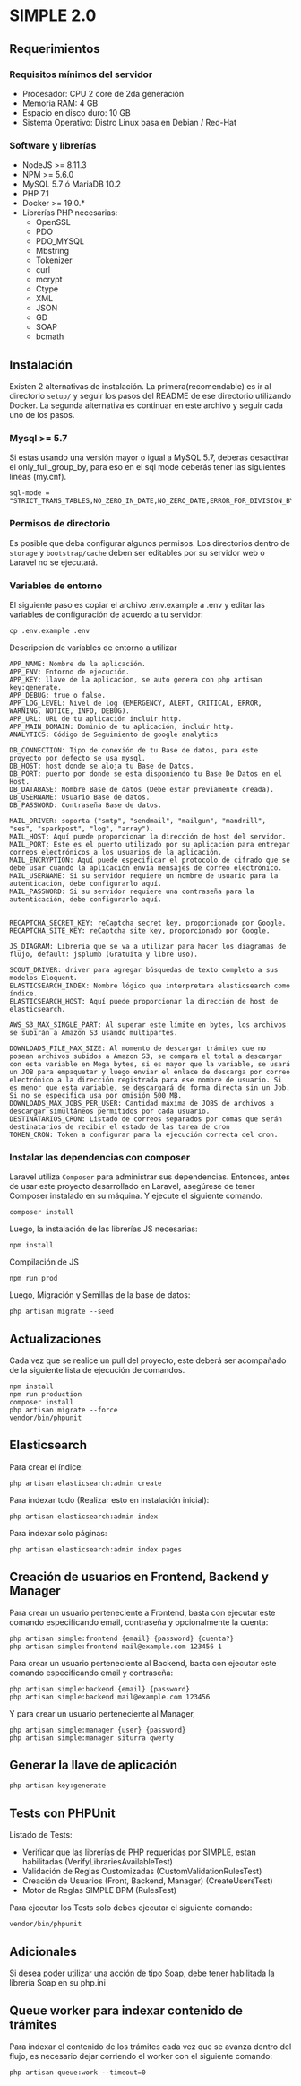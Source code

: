 # SIMPLE 2.0

## Requerimientos

### Requisitos mínimos del servidor

* Procesador: CPU 2 core de 2da generación
* Memoria RAM: 4 GB
* Espacio en disco duro: 10 GB
* Sistema Operativo: Distro Linux basa en Debian / Red-Hat

### Software y librerías

* NodeJS >= 8.11.3 
* NPM >= 5.6.0
* MySQL 5.7 ó MariaDB 10.2
* PHP 7.1
* Docker >=  19.0.*
* Librerías PHP necesarias:
    * OpenSSL
    * PDO
    * PDO_MYSQL
    * Mbstring
    * Tokenizer
    * curl
    * mcrypt
    * Ctype
    * XML
    * JSON
    * GD
    * SOAP
    * bcmath

## Instalación
Existen 2 alternativas de instalación. La primera(recomendable) es ir al directorio `setup/` y seguir los pasos del 
README de ese directorio utilizando Docker. La segunda alternativa es continuar en este archivo y seguir cada uno de los pasos.


### Mysql >= 5.7
Si estas usando una versión mayor o igual a MySQL 5.7, deberas desactivar el only_full_group_by, para eso en el sql mode deberás tener las siguientes lineas (my.cnf).

    sql-mode = "STRICT_TRANS_TABLES,NO_ZERO_IN_DATE,NO_ZERO_DATE,ERROR_FOR_DIVISION_BY_ZERO,NO_AUTO_CREATE_USER,NO_ENGINE_SUBSTITUTION"


### Permisos de directorio

Es posible que deba configurar algunos permisos. Los directorios dentro de `storage` y `bootstrap/cache` deben ser editables por su servidor web o Laravel no se ejecutará.

### Variables de entorno

El siguiente paso es copiar el archivo .env.example a .env y editar las variables de configuración de acuerdo a tu servidor:

```
cp .env.example .env
```

Descripción de variables de entorno a utilizar

```
APP_NAME: Nombre de la aplicación.
APP_ENV: Entorno de ejecución.
APP_KEY: llave de la aplicacion, se auto genera con php artisan key:generate.
APP_DEBUG: true o false.
APP_LOG_LEVEL: Nivel de log (EMERGENCY, ALERT, CRITICAL, ERROR, WARNING, NOTICE, INFO, DEBUG).
APP_URL: URL de tu aplicación incluir http.
APP_MAIN_DOMAIN: Dominio de tu aplicación, incluir http.
ANALYTICS: Código de Seguimiento de google analytics

DB_CONNECTION: Tipo de conexión de tu Base de datos, para este proyecto por defecto se usa mysql.
DB_HOST: host donde se aloja tu Base de Datos.
DB_PORT: puerto por donde se esta disponiendo tu Base De Datos en el Host.
DB_DATABASE: Nombre Base de datos (Debe estar previamente creada).
DB_USERNAME: Usuario Base de datos.
DB_PASSWORD: Contraseña Base de datos.

MAIL_DRIVER: soporta ("smtp", "sendmail", "mailgun", "mandrill", "ses", "sparkpost", "log", "array").
MAIL_HOST: Aquí puede proporcionar la dirección de host del servidor.
MAIL_PORT: Este es el puerto utilizado por su aplicación para entregar correos electrónicos a los usuarios de la aplicación.
MAIL_ENCRYPTION: Aquí puede especificar el protocolo de cifrado que se debe usar cuando la aplicación envía mensajes de correo electrónico.
MAIL_USERNAME: Si su servidor requiere un nombre de usuario para la autenticación, debe configurarlo aquí.
MAIL_PASSWORD: Si su servidor requiere una contraseña para la autenticación, debe configurarlo aquí.


RECAPTCHA_SECRET_KEY: reCaptcha secret key, proporcionado por Google.
RECAPTCHA_SITE_KEY: reCaptcha site key, proporcionado por Google.

JS_DIAGRAM: Libreria que se va a utilizar para hacer los diagramas de flujo, default: jsplumb (Gratuita y libre uso).

SCOUT_DRIVER: driver para agregar búsquedas de texto completo a sus modelos Eloquent.
ELASTICSEARCH_INDEX: Nombre lógico que interpretara elasticsearch como índice.
ELASTICSEARCH_HOST: Aquí puede proporcionar la dirección de host de elasticsearch.

AWS_S3_MAX_SINGLE_PART: Al superar este límite en bytes, los archivos se subirán a Amazon S3 usando multipartes.

DOWNLOADS_FILE_MAX_SIZE: Al momento de descargar trámites que no posean archivos subidos a Amazon S3, se compara el total a descargar con esta variable en Mega bytes, si es mayor que la variable, se usará un JOB para empaquetar y luego enviar el enlace de descarga por correo electrónico a la dirección registrada para ese nombre de usuario. Si es menor que esta variable, se descargará de forma directa sin un Job. Si no se especifica usa por omisión 500 MB.
DOWNLOADS_MAX_JOBS_PER_USER: Cantidad máxima de JOBS de archivos a descargar simultáneos permitidos por cada usuario.
DESTINATARIOS_CRON: Listado de correos separados por comas que serán destinatarios de recibir el estado de las tarea de cron
TOKEN_CRON: Token a configurar para la ejecución correcta del cron. 
```

### Instalar las dependencias con composer

Laravel utiliza `Composer` para administrar sus dependencias. Entonces, antes de usar este proyecto desarrollado en Laravel, 
asegúrese de tener Composer instalado en su máquina. Y ejecute el siguiente comando.
 
```
composer install
```

Luego, la instalación de las librerías JS necesarias:

```
npm install
```

Compilación de JS

```
npm run prod
```

Luego, Migración y Semillas de la base de datos:

```
php artisan migrate --seed
```

## Actualizaciones

Cada vez que se realice un pull del proyecto, este deberá ser acompañado de la siguiente lista de ejecución de comandos.

```
npm install
npm run production
composer install
php artisan migrate --force
vendor/bin/phpunit
```

## Elasticsearch

Para crear el índice:

```
php artisan elasticsearch:admin create
```

Para indexar todo (Realizar esto en instalación inicial):

```
php artisan elasticsearch:admin index
```

Para indexar solo páginas:

```
php artisan elasticsearch:admin index pages
```

## Creación de usuarios en Frontend, Backend y Manager

Para crear un usuario perteneciente a Frontend, basta con ejecutar este comando especificando email, contraseña y opcionalmente la cuenta:

```
php artisan simple:frontend {email} {password} {cuenta?}
php artisan simple:frontend mail@example.com 123456 1
```

Para crear un usuario perteneciente al Backend, basta con ejecutar este comando especificando email y contraseña:

```
php artisan simple:backend {email} {password}
php artisan simple:backend mail@example.com 123456
```

Y para crear un usuario perteneciente al Manager,

```
php artisan simple:manager {user} {password}
php artisan simple:manager siturra qwerty
```

## Generar la llave de aplicación

```
php artisan key:generate
```

## Tests con PHPUnit

Listado de Tests:

- Verificar que las librerías de PHP requeridas por SIMPLE, estan habilitadas (VerifyLibrariesAvailableTest)
- Validación de Reglas Customizadas (CustomValidationRulesTest)
- Creación de Usuarios (Front, Backend, Manager) (CreateUsersTest)
- Motor de Reglas SIMPLE BPM (RulesTest)

Para ejecutar los Tests solo debes ejecutar el siguiente comando:

```
vendor/bin/phpunit
```

## Adicionales 

Si desea poder utilizar una acción de tipo Soap, debe tener habilitada la librería Soap en su php.ini

## Queue worker para indexar contenido de trámites
Para indexar el contenido de los trámites cada vez que se avanza dentro del flujo, es necesario dejar corriendo el worker con el siguiente comando:


```
php artisan queue:work --timeout=0
```